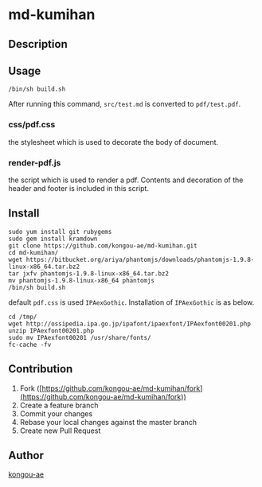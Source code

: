 # md-kumihan

## Description

## Usage

```
/bin/sh build.sh
```

After running this command, `src/test.md` is converted to `pdf/test.pdf`.

### css/pdf.css

the stylesheet which is used to decorate the body of document.

### render-pdf.js

the script which is used to render a pdf. Contents and decoration of the header and footer is included in this script.

## Install

```
sudo yum install git rubygems
sudo gem install kramdown
git clone https://github.com/kongou-ae/md-kumihan.git
cd md-kumihan/
wget https://bitbucket.org/ariya/phantomjs/downloads/phantomjs-1.9.8-linux-x86_64.tar.bz2
tar jxfv phantomjs-1.9.8-linux-x86_64.tar.bz2
mv phantomjs-1.9.8-linux-x86_64 phantomjs
/bin/sh build.sh
```

default `pdf.css` is used `IPAexGothic`. Installation of `IPAexGothic` is as below.

```
cd /tmp/
wget http://ossipedia.ipa.go.jp/ipafont/ipaexfont/IPAexfont00201.php 
unzip IPAexfont00201.php
sudo mv IPAexfont00201 /usr/share/fonts/
fc-cache -fv
```

## Contribution

1. Fork ([https://github.com/kongou-ae/md-kumihan/fork](https://github.com/kongou-ae/md-kumihan/fork))
1. Create a feature branch
1. Commit your changes
1. Rebase your local changes against the master branch
1. Create new Pull Request

## Author

[kongou-ae](https://github.com/kongou-ae)
